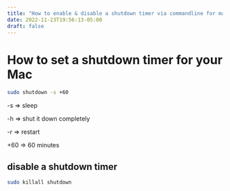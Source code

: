 ```yaml
---
title: "How to enable & disable a shutdown timer via commandline for macos"
date: 2022-11-23T19:56:13-05:00
draft: false
---
```


# How to set a shutdown timer for your Mac



```bash
sudo shutdown -s +60
```

-s => sleep

-h => shut it down completely

-r => restart



+60 => 60 minutes

## disable a shutdown timer



```bash
sudo killall shutdown
```


